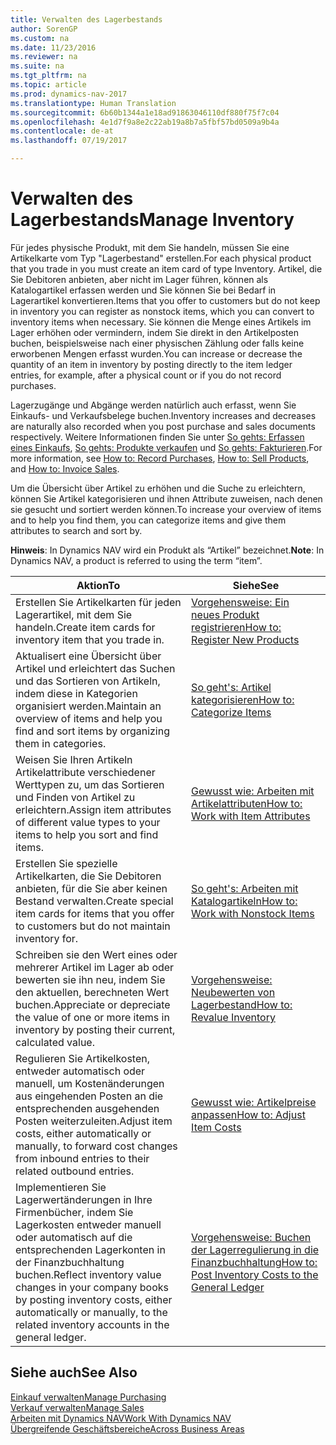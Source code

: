 ```yaml
---
title: Verwalten des Lagerbestands
author: SorenGP
ms.custom: na
ms.date: 11/23/2016
ms.reviewer: na
ms.suite: na
ms.tgt_pltfrm: na
ms.topic: article
ms.prod: dynamics-nav-2017
ms.translationtype: Human Translation
ms.sourcegitcommit: 6b60b1344a1e18ad91863046110df880f75f7c04
ms.openlocfilehash: 4e1d7f9a8e2c22ab19a8b7a5fbf57bd0509a9b4a
ms.contentlocale: de-at
ms.lasthandoff: 07/19/2017

---
```


# <a name="manage-inventory"></a><span data-ttu-id="c16e0-102">Verwalten des Lagerbestands</span><span class="sxs-lookup"><span data-stu-id="c16e0-102">Manage Inventory</span></span>
<span data-ttu-id="c16e0-103">Für jedes physische Produkt, mit dem Sie handeln, müssen Sie eine Artikelkarte vom Typ "Lagerbestand" erstellen.</span><span class="sxs-lookup"><span data-stu-id="c16e0-103">For each physical product that you trade in you must create an item card of type Inventory.</span></span> <span data-ttu-id="c16e0-104">Artikel, die Sie Debitoren anbieten, aber nicht im Lager führen, können als Katalogartikel erfassen werden und Sie können Sie bei Bedarf in Lagerartikel konvertieren.</span><span class="sxs-lookup"><span data-stu-id="c16e0-104">Items that you offer to customers but do not keep in inventory you can register as nonstock items, which you can convert to inventory items when necessary.</span></span> <span data-ttu-id="c16e0-105">Sie können die Menge eines Artikels im Lager erhöhen oder vermindern, indem Sie direkt in den Artikelposten buchen, beispielsweise nach einer physischen Zählung oder falls keine erworbenen Mengen erfasst wurden.</span><span class="sxs-lookup"><span data-stu-id="c16e0-105">You can increase or decrease the quantity of an item in inventory by posting directly to the item ledger entries, for example, after a physical count or if you do not record purchases.</span></span>

<span data-ttu-id="c16e0-106">Lagerzugänge und Abgänge werden natürlich auch erfasst, wenn Sie Einkaufs- und Verkaufsbelege buchen.</span><span class="sxs-lookup"><span data-stu-id="c16e0-106">Inventory increases and decreases are naturally also recorded when you post purchase and sales documents respectively.</span></span> <span data-ttu-id="c16e0-107">Weitere Informationen finden Sie unter [So gehts: Erfassen eines Einkaufs](purchasing-how-record-purchases.md), [So gehts: Produkte verkaufen](sales-how-sell-products.md) und [So gehts: Fakturieren](sales-how-invoice-sales.md).</span><span class="sxs-lookup"><span data-stu-id="c16e0-107">For more information, see [How to: Record Purchases](purchasing-how-record-purchases.md), [How to: Sell Products](sales-how-sell-products.md), and [How to: Invoice Sales](sales-how-invoice-sales.md).</span></span>

<span data-ttu-id="c16e0-108">Um die Übersicht über Artikel zu erhöhen und die Suche zu erleichtern, können Sie Artikel kategorisieren und ihnen Attribute zuweisen, nach denen sie gesucht und sortiert werden können.</span><span class="sxs-lookup"><span data-stu-id="c16e0-108">To increase your overview of items and to help you find them, you can categorize items and give them attributes to search and sort by.</span></span>   

<span data-ttu-id="c16e0-109">**Hinweis**: In Dynamics NAV wird ein Produkt als “Artikel” bezeichnet.</span><span class="sxs-lookup"><span data-stu-id="c16e0-109">**Note**: In Dynamics NAV, a product is referred to using the term “item”.</span></span>

|<span data-ttu-id="c16e0-110">Aktion</span><span class="sxs-lookup"><span data-stu-id="c16e0-110">To</span></span> |<span data-ttu-id="c16e0-111">Siehe</span><span class="sxs-lookup"><span data-stu-id="c16e0-111">See</span></span> |
|---|----|
|<span data-ttu-id="c16e0-112">Erstellen Sie Artikelkarten für jeden Lagerartikel, mit dem Sie handeln.</span><span class="sxs-lookup"><span data-stu-id="c16e0-112">Create item cards for inventory item that you trade in.</span></span>|[<span data-ttu-id="c16e0-113">Vorgehensweise: Ein neues Produkt registrieren</span><span class="sxs-lookup"><span data-stu-id="c16e0-113">How to: Register New Products</span></span>](inventory-how-register-new-products.md)|
|<span data-ttu-id="c16e0-114">Aktualisert eine Übersicht über Artikel und erleichtert das Suchen und das Sortieren von Artikeln, indem diese in Kategorien organisiert werden.</span><span class="sxs-lookup"><span data-stu-id="c16e0-114">Maintain an overview of items and help you find and sort items by organizing them in categories.</span></span>|[<span data-ttu-id="c16e0-115">So geht's: Artikel kategorisieren</span><span class="sxs-lookup"><span data-stu-id="c16e0-115">How to: Categorize Items</span></span>](inventory-how-categorize-items.md)|  
|<span data-ttu-id="c16e0-116">Weisen Sie Ihren Artikeln Artikelattribute verschiedener Werttypen zu, um das Sortieren und Finden von Artikel zu erleichtern.</span><span class="sxs-lookup"><span data-stu-id="c16e0-116">Assign item attributes of different value types to your items to help you sort and find items.</span></span>|[<span data-ttu-id="c16e0-117">Gewusst wie: Arbeiten mit Artikelattributen</span><span class="sxs-lookup"><span data-stu-id="c16e0-117">How to: Work with Item Attributes</span></span>](inventory-how-work-item-attributes.md)|
|<span data-ttu-id="c16e0-118">Erstellen Sie spezielle Artikelkarten, die Sie Debitoren anbieten, für die Sie aber keinen Bestand verwalten.</span><span class="sxs-lookup"><span data-stu-id="c16e0-118">Create special item cards for items that you offer to customers but do not maintain inventory for.</span></span>|[<span data-ttu-id="c16e0-119">So geht's: Arbeiten mit Katalogartikeln</span><span class="sxs-lookup"><span data-stu-id="c16e0-119">How to: Work with Nonstock Items</span></span>](inventory-how-work-nonstock-items.md)|
|<span data-ttu-id="c16e0-120">Schreiben sie den Wert eines oder mehrerer Artikel im Lager ab oder bewerten sie ihn neu, indem Sie den aktuellen, berechneten Wert buchen.</span><span class="sxs-lookup"><span data-stu-id="c16e0-120">Appreciate or depreciate the value of one or more items in inventory by posting their current, calculated value.</span></span>|[<span data-ttu-id="c16e0-121">Vorgehensweise: Neubewerten von Lagerbestand</span><span class="sxs-lookup"><span data-stu-id="c16e0-121">How to: Revalue Inventory</span></span>](inventory-how-revalue-inventory.md)|
|<span data-ttu-id="c16e0-122">Regulieren Sie Artikelkosten, entweder automatisch oder manuell, um Kostenänderungen aus eingehenden Posten an die entsprechenden ausgehenden Posten weiterzuleiten.</span><span class="sxs-lookup"><span data-stu-id="c16e0-122">Adjust item costs, either automatically or manually, to forward cost changes from inbound entries to their related outbound entries.</span></span>|[<span data-ttu-id="c16e0-123">Gewusst wie: Artikelpreise anpassen</span><span class="sxs-lookup"><span data-stu-id="c16e0-123">How to: Adjust Item Costs</span></span>](inventory-how-adjust-item-costs.md)|
|<span data-ttu-id="c16e0-124">Implementieren Sie Lagerwertänderungen in Ihre Firmenbücher, indem Sie Lagerkosten entweder manuell oder automatisch auf die entsprechenden Lagerkonten in der Finanzbuchhaltung buchen.</span><span class="sxs-lookup"><span data-stu-id="c16e0-124">Reflect inventory value changes in your company books by posting inventory costs, either automatically or manually, to the related inventory accounts in the general ledger.</span></span>|[<span data-ttu-id="c16e0-125">Vorgehensweise: Buchen der Lagerregulierung in die Finanzbuchhaltung</span><span class="sxs-lookup"><span data-stu-id="c16e0-125">How to: Post Inventory Costs to the General Ledger</span></span>](inventory-how-post-inventory-cost-gl.md)|

## <a name="see-also"></a><span data-ttu-id="c16e0-126">Siehe auch</span><span class="sxs-lookup"><span data-stu-id="c16e0-126">See Also</span></span>  
[<span data-ttu-id="c16e0-127">Einkauf verwalten</span><span class="sxs-lookup"><span data-stu-id="c16e0-127">Manage Purchasing</span></span>](purchasing-manage-purchasing.md)  
[<span data-ttu-id="c16e0-128">Verkauf verwalten</span><span class="sxs-lookup"><span data-stu-id="c16e0-128">Manage Sales</span></span>](sales-manage-sales.md)  
[<span data-ttu-id="c16e0-129">Arbeiten mit Dynamics NAV</span><span class="sxs-lookup"><span data-stu-id="c16e0-129">Work With Dynamics NAV</span></span>](ui-work-product.md)  
[<span data-ttu-id="c16e0-130">Übergreifende Geschäftsbereiche</span><span class="sxs-lookup"><span data-stu-id="c16e0-130">Across Business Areas</span></span>](ui-across-business-areas.md)

